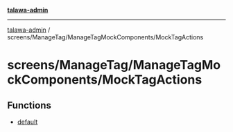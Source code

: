 [**talawa-admin**](../../../../README.md)

***

[talawa-admin](../../../../README.md) / screens/ManageTag/ManageTagMockComponents/MockTagActions

# screens/ManageTag/ManageTagMockComponents/MockTagActions

## Functions

- [default](functions/default.md)
